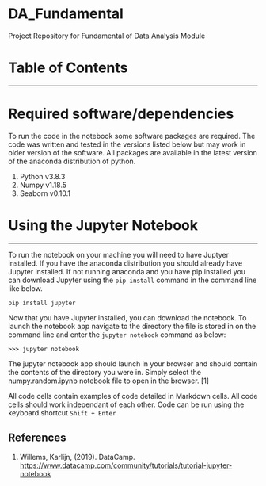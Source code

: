 # DA_Fundamental
Project Repository for Fundamental of Data Analysis Module

# Table of Contents
***


# Required software/dependencies
To run the code in the notebook some software packages are required. The code was written and tested in the versions listed below but may work in older version of the software. All packages are available in the latest version of the anaconda distribution of python.

1. Python v3.8.3
2. Numpy v1.18.5
3. Seaborn v0.10.1

# Using the Jupyter Notebook
***
To run the notebook on your machine you will need to have Juptyer installed. If you have the anaconda distribution you should already have Jupyter installed. If not running anaconda and you have pip installed you can download Jupyter using the `pip install` command in the command line like below.
```
pip install jupyter
```
Now that you have Jupyter installed, you can download the notebook. To launch the notebook app navigate to the directory the file is stored in on the command line and enter the `jupyter notebook` command as below:
```
>>> jupyter notebook
```
The jupyter notebook app should launch in your browser and should contain the contents of the directory you were in. Simply select the numpy.random.ipynb notebook file to open in the browser. [1]

All code cells contain examples of code detailed in Markdown cells. All code cells should work independant of each other. Code can be run using the keyboard shortcut `Shift + Enter`

## References
1. Willems, Karlijn, (2019). DataCamp. https://www.datacamp.com/community/tutorials/tutorial-jupyter-notebook
